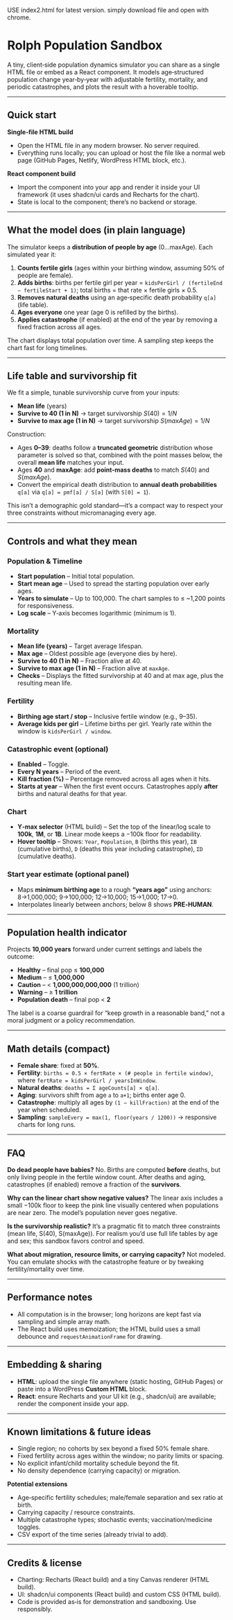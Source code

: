 USE index2.html for latest version. simply download file and open with chrome.

# Rolph Population Sandbox

A tiny, client‑side population dynamics simulator you can share as a single HTML file or embed as a React component. It models age‑structured population change year‑by‑year with adjustable fertility, mortality, and periodic catastrophes, and plots the result with a hoverable tooltip.

---

## Quick start

**Single‑file HTML build**

* Open the HTML file in any modern browser. No server required.
* Everything runs locally; you can upload or host the file like a normal web page (GitHub Pages, Netlify, WordPress HTML block, etc.).

**React component build**

* Import the component into your app and render it inside your UI framework (it uses shadcn/ui cards and Recharts for the chart).
* State is local to the component; there’s no backend or storage.

---

## What the model does (in plain language)

The simulator keeps a **distribution of people by age** (0…maxAge). Each simulated year it:

1. **Counts fertile girls** (ages within your birthing window, assuming 50% of people are female).
2. **Adds births**: births per fertile girl per year = `kidsPerGirl / (fertileEnd − fertileStart + 1)`; total births = that rate × fertile girls × 0.5.
3. **Removes natural deaths** using an age‑specific death probability `q[a]` (life table).
4. **Ages everyone** one year (age 0 is refilled by the births).
5. **Applies catastrophe** (if enabled) at the end of the year by removing a fixed fraction across all ages.

The chart displays total population over time. A sampling step keeps the chart fast for long timelines.

---

## Life table and survivorship fit

We fit a simple, tunable survivorship curve from your inputs:

* **Mean life** (years)
* **Survive to 40 (1 in N)** → target survivorship $S(40) = 1/N$
* **Survive to max age (1 in N)** → target survivorship $S(maxAge) = 1/N$

Construction:

* Ages **0–39**: deaths follow a **truncated geometric** distribution whose parameter is solved so that, combined with the point masses below, the overall **mean life** matches your input.
* Ages **40** and **maxAge**: add **point‑mass deaths** to match $S(40)$ and $S(maxAge)$.
* Convert the empirical death distribution to **annual death probabilities** `q[a]` via `q[a] = pmf[a] / S[a]` (with `S[0] = 1`).

This isn’t a demographic gold standard—it’s a compact way to respect your three constraints without micromanaging every age.

---

## Controls and what they mean

### Population & Timeline

* **Start population** – Initial total population.
* **Start mean age** – Used to spread the starting population over early ages.
* **Years to simulate** – Up to 100,000. The chart samples to ≤ \~1,200 points for responsiveness.
* **Log scale** – Y‑axis becomes logarithmic (minimum is 1).

### Mortality

* **Mean life (years)** – Target average lifespan.
* **Max age** – Oldest possible age (everyone dies by here).
* **Survive to 40 (1 in N)** – Fraction alive at 40.
* **Survive to max age (1 in N)** – Fraction alive at `maxAge`.
* **Checks** – Displays the fitted survivorship at 40 and at max age, plus the resulting mean life.

### Fertility

* **Birthing age start / stop** – Inclusive fertile window (e.g., 9–35).
* **Average kids per girl** – Lifetime births per girl. Yearly rate within the window is `kidsPerGirl / window`.

### Catastrophic event (optional)

* **Enabled** – Toggle.
* **Every N years** – Period of the event.
* **Kill fraction (%)** – Percentage removed across all ages when it hits.
* **Starts at year** – When the first event occurs. Catastrophes apply **after** births and natural deaths for that year.

### Chart

* **Y‑max selector** (HTML build) – Set the top of the linear/log scale to **100k**, **1M**, or **1B**. Linear mode keeps a −100k floor for readability.
* **Hover tooltip** – Shows: `Year`, `Population`, `B` (births this year), `ΣB` (cumulative births), `D` (deaths this year including catastrophe), `ΣD` (cumulative deaths).

### Start year estimate (optional panel)

* Maps **minimum birthing age** to a rough **“years ago”** using anchors: 8→1,000,000; 9→100,000; 12→10,000; 15→1,000; 17→0.
* Interpolates linearly between anchors; below 8 shows **PRE‑HUMAN**.

---

## Population health indicator

Projects **10,000 years** forward under current settings and labels the outcome:

* **Healthy** – final pop ≤ **100,000**
* **Medium** – ≤ **1,000,000**
* **Caution** – < **1,000,000,000,000** (1 trillion)
* **Warning** – ≥ **1 trillion**
* **Population death** – final pop < **2**

The label is a coarse guardrail for “keep growth in a reasonable band,” not a moral judgment or a policy recommendation.

---

## Math details (compact)

* **Female share**: fixed at **50%**.
* **Fertility**: `births = 0.5 × fertRate × (# people in fertile window)`, where `fertRate = kidsPerGirl / yearsInWindow`.
* **Natural deaths**: `deaths = Σ ageCounts[a] × q[a]`.
* **Aging**: survivors shift from age `a` to `a+1`; births enter age 0.
* **Catastrophe**: multiply all ages by `(1 − killFraction)` at the end of the year when scheduled.
* **Sampling**: `sampleEvery = max(1, floor(years / 1200))` → responsive charts for long runs.

---

## FAQ

**Do dead people have babies?**
No. Births are computed **before** deaths, but only living people in the fertile window count. After deaths and aging, catastrophes (if enabled) remove a fraction of the **survivors**.

**Why can the linear chart show negative values?**
The linear axis includes a small −100k floor to keep the pink line visually centered when populations are near zero. The model’s population never goes negative.

**Is the survivorship realistic?**
It’s a pragmatic fit to match three constraints (mean life, S(40), S(maxAge)). For realism you’d use full life tables by age and sex; this sandbox favors control and speed.

**What about migration, resource limits, or carrying capacity?**
Not modeled. You can emulate shocks with the catastrophe feature or by tweaking fertility/mortality over time.

---

## Performance notes

* All computation is in the browser; long horizons are kept fast via sampling and simple array math.
* The React build uses memoization; the HTML build uses a small debounce and `requestAnimationFrame` for drawing.

---

## Embedding & sharing

* **HTML**: upload the single file anywhere (static hosting, GitHub Pages) or paste into a WordPress **Custom HTML** block.
* **React**: ensure Recharts and your UI kit (e.g., shadcn/ui) are available; render the component inside your app.

---

## Known limitations & future ideas

* Single region; no cohorts by sex beyond a fixed 50% female share.
* Fixed fertility across ages within the window; no parity limits or spacing.
* No explicit infant/child mortality schedule beyond the fit.
* No density dependence (carrying capacity) or migration.

**Potential extensions**

* Age‑specific fertility schedules; male/female separation and sex ratio at birth.
* Carrying capacity / resource constraints.
* Multiple catastrophe types; stochastic events; vaccination/medicine toggles.
* CSV export of the time series (already trivial to add).

---

## Credits & license

* Charting: Recharts (React build) and a tiny Canvas renderer (HTML build).
* UI: shadcn/ui components (React build) and custom CSS (HTML build).
* Code is provided as‑is for demonstration and sandboxing. Use responsibly.
